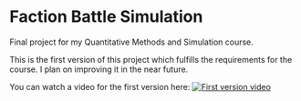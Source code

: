 # Faction Battle Simulation
Final project for my Quantitative Methods and Simulation course. 

This is the first version of this project which fulfills the requirements for the course. I plan on improving it in the near future.

You can watch a video for the first version here: 
[![First version video](https://img.youtube.com/vi/cr34gP5y9RA/maxresdefault.jpg)](https://youtu.be/cr34gP5y9RA)
